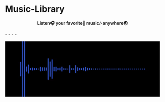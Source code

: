 # Music-Library

<p align="center"><b>Listen🎧 your favorite💙 music🎶 anywhere🌏</b></p>
- - - -
<p align="center">
  <img alt="GIF" src="https://github.com/SasmalUdayaditya/Music-Library/blob/main/audio-spectrum.gif" width="100%" height="180" />
</p>
